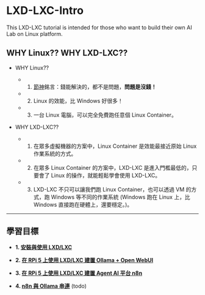 # LXD-LXC-Intro
This LXD-LXC tutorial is intended for those who want to build their own AI Lab on Linux platform.

## WHY Linux?? WHY LXD-LXC??
- WHY Linux??
  - 1. [節神](https://blog.jason.tools/)銘言：錢能解決的，都不是問題，**問題是沒錢！**
  - 2. Linux 的效能，比 Windows 好很多！
  - 3. 一台 Linux 電腦，可以完全免費跑任意個 Linux Container。

- WHY LXD-LXC??
  - 1. 在眾多虛擬機器的方案中，Linux Container 是效能最接近原始 Linux 作業系統的方式。
  - 2. 在眾多 Linux Container 的方案中，LXD-LXC 是進入門檻最低的，只要會了 Linux 的操作，就能輕鬆學會使用 LXD-LXC。
  - 3. LXD-LXC 不只可以讓我們跑 Linux Container，也可以透過 VM 的方式，跑 Windows 等不同的作業系統 (Windows 跑在 Linux 上，比 Windows 直接跑在硬體上，還要穩定。)。

---
## 學習目標
- **1. [安裝與使用 LXD/LXC](https://github.com/robmlee/LXD-LXC-Intro/blob/main/10.%20Install%20LXD-LXC.md)**

- **2. [在 RPi 5 上使用 LXD/LXC 建置 Ollama + Open WebUI](https://github.com/robmlee/LXD-LXC-Intro/blob/main/20.%20Install%20Ollama%20and%20OpenWebUI.md)**

- **3. [在 RPi 5 上使用 LXD/LXC 建置 Agent AI 平台 n8n](https://github.com/robmlee/LXD-LXC-Intro/blob/main/30.%20Install%20n8n.md)**

- **4. [n8n 與 Ollama 串連](https://github.com/robmlee/LXD-LXC-Intro/blob/main/40.%20Link%20n8n%20node%20to%20Ollama.md)**
  (todo)
 

